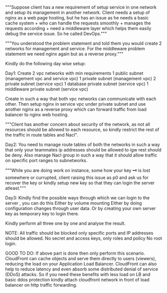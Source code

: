 """Suppose client has a new requirement of setup service in one network and setup its management in another network. 
Client needs a setup of nginx as a web page hosting, but he has an issue as he needs a basic cache system + who can handle the requests smoothly + 
manages the requests according + need a middleware layer which helps them easily debug the service issue. So he called DevOps."""

"""You understood the problem statement and told them you would create 2 networks for management and service. 
For the middleware problem statement we need nginx again but as a reverse proxy."""

Kindly do the following day wise setup:

Day1: 
Create 2 vpc networks with min requirements
1 public subnet (management vpc and service vpc)
1 private subnet (management vpc)
2 private subnet (service vpc)
1 database private subnet (service vpc)
1 middleware private subnet (service vpc)

Create in such a way that both vpc networks can communicate with each other. 
Then setup nginx in service vpc under private subnet and use another nginx as a reverse proxy which can forward traffic from load balancer to nginx web hosting.

"""Client has another concern about security of the network, as not all resources should be allowed to
each resource, so kindly restrict the rest of the traffic in route tables and Nacl".

Day2:
You need to manage 
route tables of both the networks in such a way that only your teammates ip addresses should be allowed to igw rest should be deny.
Also manage Nacl group in such a way that it should allow traffic on specific port ranges to subnetworks.

"""While you are doing work on instance, some how your key 🗝️ is lost somewhere or currupted, client 
raising this issue as p0 and ask us for recover the key or kindly setup new key so that they can login the server atleast."""

Day3:
Kindly find the possible ways through which we can login to the server , you can do this 
Either by volume mounting
Either by doing configuration changes through user data.
Or by creating your own server key as temporary key to login there.

Kindly perform all three one by one and analyse the result.

NOTE: 
All traffic should be blocked only specific ports and IP addresses should be allowed.
No secret and access keys, only roles and policy
No root login. 

GOOD TO DO: 
If above part is done then only perform this scenario. CloudFront can cache objects and serve them directly to users (viewers), reducing the load on your Application Load Balancer. CloudFront can also help to reduce latency and even absorb some distributed denial of service (DDoS) attacks. So if you need these benefits with less load on LB and basic ddos protection kindly attach cloudfront network in front of load balancer on http traffic forwarding.
